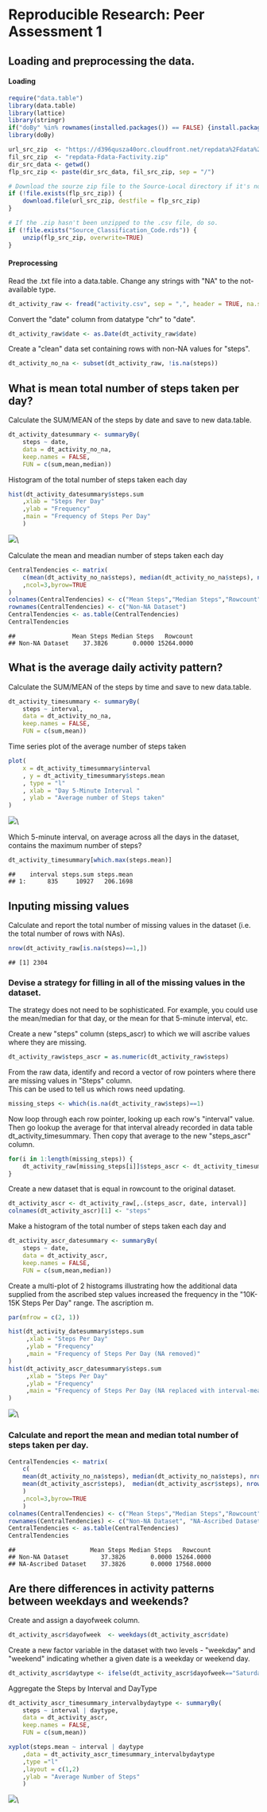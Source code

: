 # Reproducible Research: Peer Assessment 1

## Loading and preprocessing the data.
#### Loading

```r
require("data.table")
library(data.table)
library(lattice)
library(stringr)
if("doBy" %in% rownames(installed.packages()) == FALSE) {install.packages("doBy")}
library(doBy)

url_src_zip  <- "https://d396qusza40orc.cloudfront.net/repdata%2Fdata%2Factivity.zip"
fil_src_zip  <- "repdata-Fdata-Factivity.zip"
dir_src_data <- getwd()
flp_src_zip <- paste(dir_src_data, fil_src_zip, sep = "/")

# Download the sourze zip file to the Source-Local directory if it's not there already.
if (!file.exists(flp_src_zip)) {
    download.file(url_src_zip, destfile = flp_src_zip)
}    

# If the .zip hasn't been unzipped to the .csv file, do so.
if (!file.exists("Source_Classification_Code.rds")) {
    unzip(flp_src_zip, overwrite=TRUE)
}    
```
#### Preprocessing

Read the .txt file into a data.table.  Change any strings with "NA" to the not-available type.

```r
dt_activity_raw <- fread("activity.csv", sep = ",", header = TRUE, na.strings = c("NA",""))
```

Convert the "date" column from datatype "chr" to "date".

```r
dt_activity_raw$date <- as.Date(dt_activity_raw$date)
```

Create a "clean" data set containing rows with non-NA values for "steps".

```r
dt_activity_no_na <- subset(dt_activity_raw, !is.na(steps))
```



## What is mean total number of steps taken per day?



Calculate the SUM/MEAN of the steps by date and save to new data.table.

```r
dt_activity_datesummary <- summaryBy(
    steps ~ date, 
    data = dt_activity_no_na, 
    keep.names = FALSE, 
    FUN = c(sum,mean,median))
```


Histogram of the total number of steps taken each day

```r
hist(dt_activity_datesummary$steps.sum
    ,xlab = "Steps Per Day"
    ,ylab = "Frequency"
    ,main = "Frequency of Steps Per Day"
    )
```

![](PA1_template_files/figure-html/unnamed-chunk-6-1.png)\


Calculate the mean and meadian number of steps taken each day

```r
CentralTendencies <- matrix(
    c(mean(dt_activity_no_na$steps), median(dt_activity_no_na$steps), nrow(dt_activity_no_na))
    ,ncol=3,byrow=TRUE
)
colnames(CentralTendencies) <- c("Mean Steps","Median Steps","Rowcount")
rownames(CentralTendencies) <- c("Non-NA Dataset")
CentralTendencies <- as.table(CentralTendencies)
CentralTendencies
```

```
##                Mean Steps Median Steps   Rowcount
## Non-NA Dataset    37.3826       0.0000 15264.0000
```



## What is the average daily activity pattern?



Calculate the SUM/MEAN of the steps by time and save to new data.table.

```r
dt_activity_timesummary <- summaryBy(
    steps ~ interval, 
    data = dt_activity_no_na, 
    keep.names = FALSE, 
    FUN = c(sum,mean))
```

Time series plot of the average number of steps taken

```r
plot(
    x = dt_activity_timesummary$interval
    , y = dt_activity_timesummary$steps.mean
    , type = "l"
    , xlab = "Day 5-Minute Interval "
    , ylab = "Average number of Steps taken"
)
```

![](PA1_template_files/figure-html/unnamed-chunk-9-1.png)\

Which 5-minute interval, on average across all the days in the dataset, contains the maximum number of steps?

```r
dt_activity_timesummary[which.max(steps.mean)]
```

```
##    interval steps.sum steps.mean
## 1:      835     10927   206.1698
```



## Inputing missing values



Calculate and report the total number of missing values in the dataset (i.e. the total number of rows with NAs).

```r
nrow(dt_activity_raw[is.na(steps)==1,])
```

```
## [1] 2304
```
### Devise a strategy for filling in all of the missing values in the dataset. 

The strategy does not need to be sophisticated. For example, you could use the mean/median for that day, or the mean for that 5-minute interval, etc.

Create a new "steps" column (steps_ascr) to which we will ascribe values where they are missing.

```r
dt_activity_raw$steps_ascr = as.numeric(dt_activity_raw$steps)
```


From the raw data, identify and record a vector of row pointers where there are missing values in "Steps" column.  
This can be used to tell us which rows need updating.

```r
missing_steps <- which(is.na(dt_activity_raw$steps)==1)
```


Now loop through each row pointer, looking up each row's "interval" value.  
Then go lookup the average for that interval already recorded in data table dt_activity_timesummary.
Then copy that average to the new "steps_ascr" column.

```r
for(i in 1:length(missing_steps)) {
    dt_activity_raw[missing_steps[i]]$steps_ascr <- dt_activity_timesummary[interval==dt_activity_raw[missing_steps[i],interval], steps.mean]
}
```

Create a new dataset that is equal in rowcount to the original dataset. 

```r
dt_activity_ascr <- dt_activity_raw[,.(steps_ascr, date, interval)]
colnames(dt_activity_ascr)[1] <- "steps"
```

Make a histogram of the total number of steps taken each day and 

```r
dt_activity_ascr_datesummary <- summaryBy(
    steps ~ date, 
    data = dt_activity_ascr, 
    keep.names = FALSE, 
    FUN = c(sum,mean,median))
```

Create a multi-plot of 2 histograms illustrating how the additional data supplied from the ascribed step values increased the frequency in the "10K-15K Steps Per Day" range.
The ascription m.

```r
par(mfrow = c(2, 1))    

hist(dt_activity_datesummary$steps.sum
     ,xlab = "Steps Per Day"
     ,ylab = "Frequency"
     ,main = "Frequency of Steps Per Day (NA removed)"
)
hist(dt_activity_ascr_datesummary$steps.sum
     ,xlab = "Steps Per Day"
     ,ylab = "Frequency"
     ,main = "Frequency of Steps Per Day (NA replaced with interval-mean)"
)
```

![](PA1_template_files/figure-html/unnamed-chunk-17-1.png)\

### Calculate and report the mean and median total number of steps taken per day.

```r
CentralTendencies <- matrix(
    c(
    mean(dt_activity_no_na$steps), median(dt_activity_no_na$steps), nrow(dt_activity_no_na),
    mean(dt_activity_ascr$steps),  median(dt_activity_ascr$steps), nrow(dt_activity_ascr)
    )
    ,ncol=3,byrow=TRUE
    )
colnames(CentralTendencies) <- c("Mean Steps","Median Steps","Rowcount")
rownames(CentralTendencies) <- c("Non-NA Dataset", "NA-Ascribed Dataset")
CentralTendencies <- as.table(CentralTendencies)
CentralTendencies
```

```
##                     Mean Steps Median Steps   Rowcount
## Non-NA Dataset         37.3826       0.0000 15264.0000
## NA-Ascribed Dataset    37.3826       0.0000 17568.0000
```



## Are there differences in activity patterns between weekdays and weekends?



Create and assign a dayofweek column.

```r
dt_activity_ascr$dayofweek  <- weekdays(dt_activity_ascr$date)
```

Create a new factor variable in the dataset with two levels - "weekday" and "weekend" indicating whether a given date is a weekday or weekend day.

```r
dt_activity_ascr$daytype <- ifelse(dt_activity_ascr$dayofweek=="Saturday" | dt_activity_ascr$dayofweek=="Sunday","Weekend", "Weekday")
```

Aggregate the Steps by Interval and DayType

```r
dt_activity_ascr_timesummary_intervalbydaytype <- summaryBy(
    steps ~ interval | daytype, 
    data = dt_activity_ascr, 
    keep.names = FALSE, 
    FUN = c(sum,mean))

xyplot(steps.mean ~ interval | daytype
    ,data = dt_activity_ascr_timesummary_intervalbydaytype
    ,type ="l"
    ,layout = c(1,2)
    ,ylab = "Average Number of Steps"
    )
```

![](PA1_template_files/figure-html/unnamed-chunk-21-1.png)\
